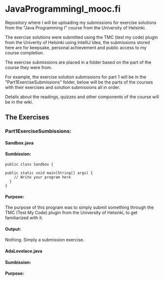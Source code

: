 # JavaProgrammingI_mooc.fi

Repository where I will be uploading my submissions for exercise solutions from the "Java Programming I" course from the University of Helsinki.

The exercise solutions were submitted using the TMC (test my code) plugin from the Univerity of Helsinki using IntelliJ Idea, the submissions stored here are for keepsake, personal achievement and public access to my course completion.  

The exercise submissions are placed in a folder based on the part of the course they were from.

For example, the exercise solution submissions for part 1 will be in the "Part1ExerciseSubmissions" folder, below will be the parts of the courses with their exercises and solution submissions all in order.

Details about the readings, quizzes and other components of the course will be in the wiki.
 
## The Exercises

### Part1ExerciseSumbissions:

#### Sandbox.java

#### Sumbission:

    public class Sandbox {

    public static void main(String[] args) {
        // Write your program here
      }
    }

#### Purpose:

The purpose of this program was to simply submit something through the TMC (Test My Code) plugin from the University of Helsinki, to get familiarized with it. 

#### Output:

Nothing. Simply a submission exercise.

#### AdaLovelace.java

#### Sumbission:



#### Purpose:
